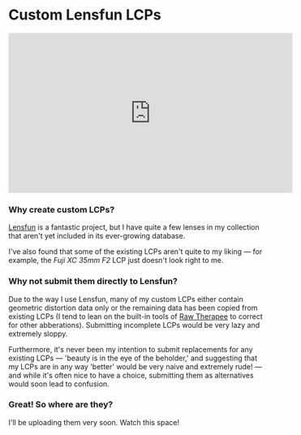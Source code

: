# Custom Lensfun LCPs #

<iframe width="560" height="315" src="https://www.youtube.com/embed/r3FstrYvvno" title="YouTube video player" frameborder="0" allow="accelerometer; autoplay; clipboard-write; encrypted-media; gyroscope; picture-in-picture" allowfullscreen></iframe>

### Why create custom LCPs? ###

[Lensfun](https://github.com/lensfun/lensfun) is a fantastic project, but I have quite a few lenses in my collection that aren't yet included in its ever-growing database. 

I've also found that some of the existing LCPs aren't quite to my liking — for example, the _Fuji XC 35mm F2_ LCP just doesn't look right to me. 

### Why not submit them directly to Lensfun? ###

Due to the way I use Lensfun, many of my custom LCPs either contain geometric distortion data only or the remaining data has been copied from existing LCPs (I tend to lean on the built-in tools of [Raw Therapee](https://github.com/Beep6581/RawTherapee) to correct for other abberations). Submitting incomplete LCPs would be very lazy and extremely sloppy.

Furthermore, it's never been my intention to submit replacements for any existing LCPs — 'beauty is in the eye of the beholder,' and suggesting that my LCPs are in any way 'better' would be very naive and extremely rude! — and while it's often nice to have a choice, submitting them as alternatives would  soon lead to confusion.

### Great! So where are they?

I'll be uploading them very soon. Watch this space!



